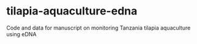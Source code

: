 # tilapia-aquaculture-edna
Code and data for manuscript on monitoring Tanzania tilapia aquaculture using eDNA
